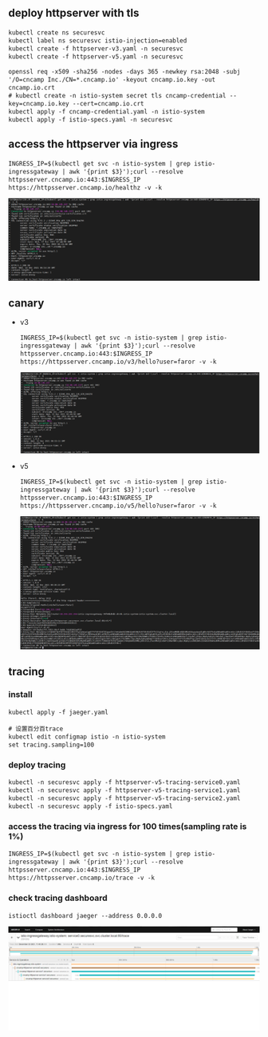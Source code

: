 ## deploy httpserver with tls
```
kubectl create ns securesvc
kubectl label ns securesvc istio-injection=enabled
kubectl create -f httpserver-v3.yaml -n securesvc
kubectl create -f httpserver-v5.yaml -n securesvc
```
```
openssl req -x509 -sha256 -nodes -days 365 -newkey rsa:2048 -subj '/O=cncamp Inc./CN=*.cncamp.io' -keyout cncamp.io.key -out cncamp.io.crt
# kubectl create -n istio-system secret tls cncamp-credential --key=cncamp.io.key --cert=cncamp.io.crt
kubectl apply -f cncamp-credential.yaml -n istio-system
kubectl apply -f istio-specs.yaml -n securesvc
```

## access the httpserver via ingress
```
INGRESS_IP=$(kubectl get svc -n istio-system | grep istio-ingressgateway | awk '{print $3}');curl --resolve httpsserver.cncamp.io:443:$INGRESS_IP https://httpsserver.cncamp.io/healthz -v -k
```
![https-gw-healthz](./../_img/https-gw-healthz.png)


## canary

- v3
    ```
    INGRESS_IP=$(kubectl get svc -n istio-system | grep istio-ingressgateway | awk '{print $3}');curl --resolve httpsserver.cncamp.io:443:$INGRESS_IP https://httpsserver.cncamp.io/v3/hello?user=faror -v -k
    ```
    ![httpserver-canary-v3](./../_img/httpserver-canary-v3.png)
   
- v5
    ```
    INGRESS_IP=$(kubectl get svc -n istio-system | grep istio-ingressgateway | awk '{print $3}');curl --resolve httpsserver.cncamp.io:443:$INGRESS_IP https://httpsserver.cncamp.io/v5/hello?user=faror -v -k
    ```
    ![httpserver-canary-v5](./../_img/httpserver-canary-v5.png)

## tracing

### install
```
kubectl apply -f jaeger.yaml

# 设置百分百trace
kubectl edit configmap istio -n istio-system
set tracing.sampling=100
```
### deploy tracing
```
kubectl -n securesvc apply -f httpserver-v5-tracing-service0.yaml
kubectl -n securesvc apply -f httpserver-v5-tracing-service1.yaml
kubectl -n securesvc apply -f httpserver-v5-tracing-service2.yaml 
kubectl -n securesvc apply -f istio-specs.yaml
```
### access the tracing via ingress for 100 times(sampling rate is 1%)
```
INGRESS_IP=$(kubectl get svc -n istio-system | grep istio-ingressgateway | awk '{print $3}');curl --resolve httpsserver.cncamp.io:443:$INGRESS_IP https://httpsserver.cncamp.io/trace -v -k
```
### check tracing dashboard
```
istioctl dashboard jaeger --address 0.0.0.0
```
![httpserver-tracing](../_img/httpserver-tracing.png)